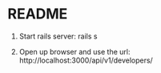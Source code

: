 # README

1. Start rails server: rails s

2. Open up browser and use the url: http://localhost:3000/api/v1/developers/
